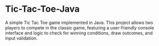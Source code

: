 # Tic-Tac-Toe-Java
A simple Tic Tac Toe game implemented in Java. This project allows two players to compete in the classic game, featuring a user-friendly console interface and logic to check for winning conditions, draw outcomes, and input validation.
